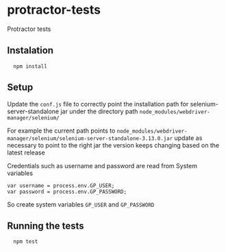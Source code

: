 # protractor-tests
Protractor tests

## Instalation
```
  npm install
```

## Setup
Update the ``conf.js`` file to correctly point the installation path for selenium-server-standalone jar under the directory path `node_modules/webdriver-manager/selenium/` 

For example the current path points to ``node_modules/webdriver-manager/selenium/selenium-server-standalone-3.13.0.jar`` update as necessary to point to the right jar the version keeps changing based on the latest release

Credentials such as username and password are read from System variables 
`````$xslt
var username = process.env.GP_USER;
var password = process.env.GP_PASSWORD;
`````

So create system variables 
`GP_USER` and `GP_PASSWORD`

## Running the tests
```
  npm test
```
